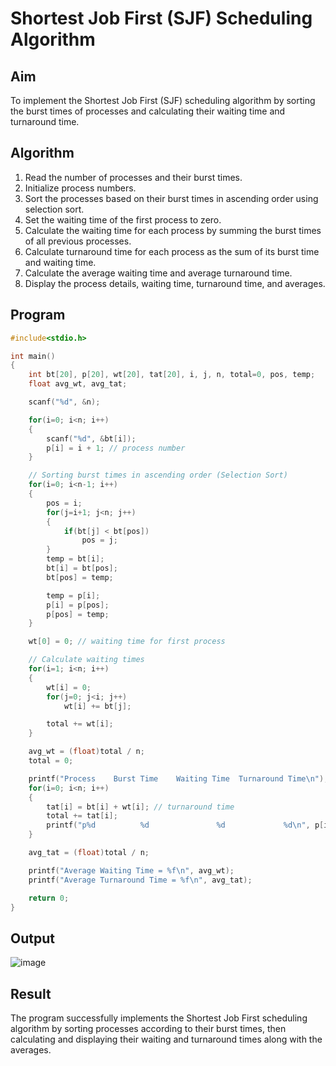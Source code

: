 # Shortest Job First (SJF) Scheduling Algorithm

## Aim
To implement the Shortest Job First (SJF) scheduling algorithm by sorting the burst times of processes and calculating their waiting time and turnaround time.

## Algorithm
1. Read the number of processes and their burst times.
2. Initialize process numbers.
3. Sort the processes based on their burst times in ascending order using selection sort.
4. Set the waiting time of the first process to zero.
5. Calculate the waiting time for each process by summing the burst times of all previous processes.
6. Calculate turnaround time for each process as the sum of its burst time and waiting time.
7. Calculate the average waiting time and average turnaround time.
8. Display the process details, waiting time, turnaround time, and averages.

## Program

```c
#include<stdio.h>

int main()
{
    int bt[20], p[20], wt[20], tat[20], i, j, n, total=0, pos, temp;
    float avg_wt, avg_tat;

    scanf("%d", &n);

    for(i=0; i<n; i++)
    {
        scanf("%d", &bt[i]);
        p[i] = i + 1; // process number
    }

    // Sorting burst times in ascending order (Selection Sort)
    for(i=0; i<n-1; i++)
    {
        pos = i;
        for(j=i+1; j<n; j++)
        {
            if(bt[j] < bt[pos])
                pos = j;
        }
        temp = bt[i];
        bt[i] = bt[pos];
        bt[pos] = temp;

        temp = p[i];
        p[i] = p[pos];
        p[pos] = temp;
    }

    wt[0] = 0; // waiting time for first process

    // Calculate waiting times
    for(i=1; i<n; i++)
    {
        wt[i] = 0;
        for(j=0; j<i; j++)
            wt[i] += bt[j];

        total += wt[i];
    }

    avg_wt = (float)total / n;
    total = 0;

    printf("Process    Burst Time    Waiting Time  Turnaround Time\n");
    for(i=0; i<n; i++)
    {
        tat[i] = bt[i] + wt[i]; // turnaround time
        total += tat[i];
        printf("p%d          %d               %d             %d\n", p[i], bt[i], wt[i], tat[i]);
    }

    avg_tat = (float)total / n;

    printf("Average Waiting Time = %f\n", avg_wt);
    printf("Average Turnaround Time = %f\n", avg_tat);

    return 0;
}
```
## Output
![image](https://github.com/user-attachments/assets/e6636e8c-d1ca-4974-9c5c-418bb6bdd36e)
## Result
The program successfully implements the Shortest Job First scheduling algorithm by sorting processes according to their burst times, then calculating and displaying their waiting and turnaround times along with the averages.

